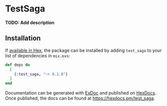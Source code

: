 # TestSaga

**TODO: Add description**

## Installation

If [available in Hex](https://hex.pm/docs/publish), the package can be installed
by adding `test_saga` to your list of dependencies in `mix.exs`:

```elixir
def deps do
  [
    {:test_saga, "~> 0.1.0"}
  ]
end
```

Documentation can be generated with [ExDoc](https://github.com/elixir-lang/ex_doc)
and published on [HexDocs](https://hexdocs.pm). Once published, the docs can
be found at <https://hexdocs.pm/test_saga>.

